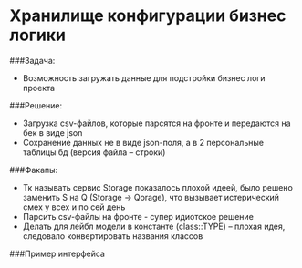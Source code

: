 # Хранилище конфигурации бизнес логики

###Задача:
+ Возможность загружать данные для подстройки бизнес логи проекта

###Решение:
+ Загрузка csv-файлов, которые парсятся на фронте и передаются на бек в виде json
+ Сохранение данных не в виде json-поля, а в 2 персональные таблицы бд (версия файла – строки)

###Факапы:
+ Тк называть сервис Storage показалось плохой идеей, было решено заменить S на Q (Storage -> Qorage), что вызывает истерический смех у всех и по сей день
+ Парсить csv-файлы на фронте - супер идиотское решение
+ Делать для лейбл модели в константе (class::TYPE) – плохая идея, следовало конвертировать названия классов

###Пример интерфейса
